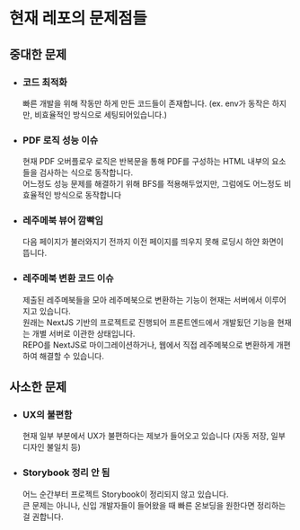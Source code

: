 # 현재 레포의 문제점들

## 중대한 문제
- ### 코드 최적화
  빠른 개발을 위해 작동만 하게 만든 코드들이 존재합니다.
  (ex. env가 동작은 하지만, 비효율적인 방식으로 세팅되어있습니다.)

- ### PDF 로직 성능 이슈
  현재 PDF 오버플로우 로직은 반복문을 통해 PDF를 구성하는 HTML 내부의 요소들을 검사하는 식으로 동작합니다.  
  어느정도 성능 문제를 해결하기 위해 BFS를 적용해두었지만, 그럼에도 어느정도 비효율적인 방식으로 동작합니다

- ### 레주메북 뷰어 깜빡임
  다음 페이지가 불러와지기 전까지 이전 페이지를 띄우지 못해 로딩시 하얀 화면이 뜹니다.

- ### 레주메북 변환 코드 이슈
  제출된 레주메북들을 모아 레주메북으로 변환하는 기능이 현재는 서버에서 이루어지고 있습니다.  
  원래는 NextJS 기반의 프로젝트로 진행되어 프론트엔드에서 개발됬던 기능을 현재는 개별 서버로 이관한 상태입니다.  
  REPO를 NextJS로 마이그레이션하거나, 웹에서 직접 레주메북으로 변환하게 개편하여 해결할 수 있습니다.

## 사소한 문제
- ### UX의 불편함
  현재 일부 부분에서 UX가 불편하다는 제보가 들어오고 있습니다 (자동 저장, 일부 디자인 불일치 등)

- ### Storybook 정리 안 됨
  어느 순간부터 프로젝트 Storybook이 정리되지 않고 있습니다.  
  큰 문제는 아니나, 신입 개발자들이 들어왔을 때 빠른 온보딩을 원한다면 정리하는걸 권합니다.









